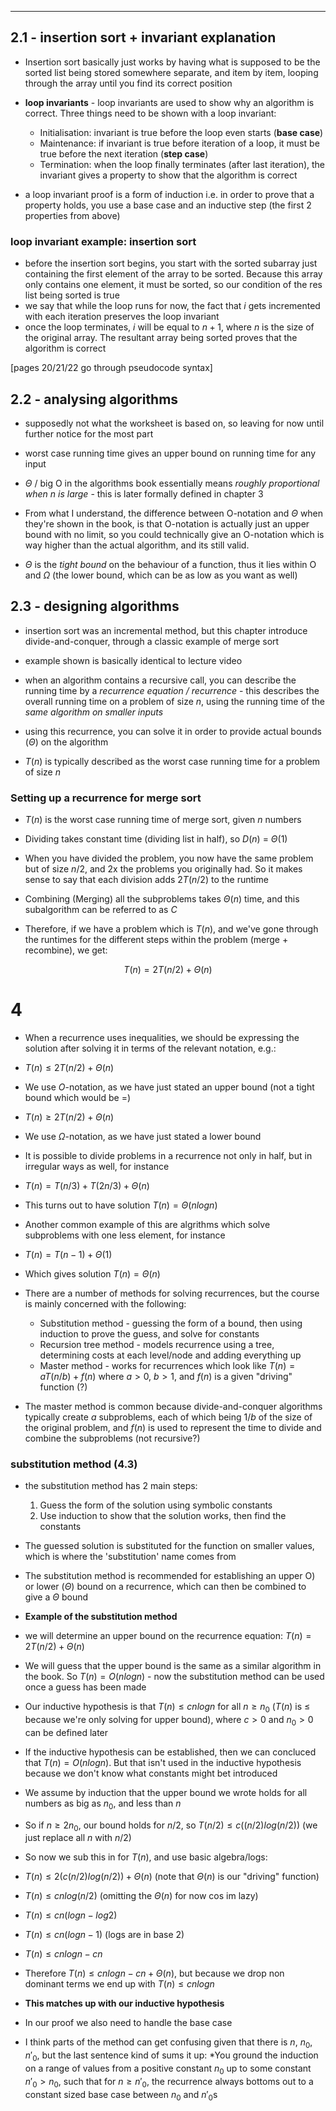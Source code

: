 ***
## 2.1 - insertion sort + invariant explanation

- Insertion sort basically just works by having what is supposed to be the sorted list being stored somewhere separate, and item by item, looping through the array until you find its correct position
- **loop invariants** - loop invariants are used to show why an algorithm is correct. Three things need to be shown with a loop invariant:
	- Initialisation: invariant is true before the loop even starts (**base case**)
	- Maintenance: if invariant is true before iteration of a loop, it must be true before the next iteration (**step case**)
	- Termination: when the loop finally terminates (after last iteration), the invariant gives a property to show that the algorithm is correct


- a loop invariant proof is a form of induction i.e. in order to prove that a property holds, you use a base case and an inductive step (the first 2 properties from above)

### loop invariant example: insertion sort

- before the insertion sort begins, you start with the sorted subarray just containing the first element of the array to be sorted. Because this array only contains one element, it must be sorted, so our condition of the res list being sorted is true
- we say that while the loop runs for now, the fact that $i$ gets incremented with each iteration preserves the loop invariant
- once the loop terminates, $i$ will be equal to $n+1$, where $n$ is the size of the original array. The resultant array being sorted proves that the algorithm is correct

[pages 20/21/22 go through pseudocode syntax]

## 2.2 - analysing algorithms

- supposedly not what the worksheet is based on, so leaving for now until further notice for the most part

- worst case running time gives an upper bound on running time for any input
- $\Theta$ / big O in the algorithms book essentially means *roughly proportional when $n$ is large* - this is later formally defined in chapter 3
- From what I understand, the difference between O-notation and $\Theta$ when they're shown in the book, is that O-notation is actually just an upper bound with no limit, so you could technically give an O-notation which is way higher than the actual algorithm, and its still valid.
- $\Theta$ is the *tight bound* on the behaviour of a function, thus it lies within O and $\Omega$ (the lower bound, which can be as low as you want as well)

## 2.3 - designing algorithms

- insertion sort was an incremental method, but this chapter introduce divide-and-conquer, through a classic example of merge sort
- example shown is basically identical to lecture video

- when an algorithm contains a recursive call, you can describe the running time by a *recurrence equation / recurrence* - this describes the overall running time on a problem of size $n$, using the running time of the *same algorithm on smaller inputs*
- using this recurrence, you can solve it in order to provide actual bounds ($\Theta$) on the algorithm

- $T(n)$ is typically described as the worst case running time for a problem of size $n$

### Setting up a recurrence for merge sort

- $T(n)$ is the worst case running time of merge sort, given $n$ numbers
- Dividing takes constant time (dividing list in half), so $D(n)$ = $\Theta(1)$
- When you have divided the problem, you now have the same problem but of size $n/2$, and 2x the problems you originally had. So it makes sense to say that each division adds $2T(n/2)$ to the runtime
- Combining (Merging) all the subproblems takes $\Theta(n)$ time, and this subalgorithm can be referred to as $C$

- Therefore, if we have a problem which is $T(n)$, and we've gone through the runtimes for the different steps within the problem (merge + recombine), we get:

$$T(n) = 2T(n/2) + \Theta(n)$$

# 4

- When a recurrence uses inequalities, we should be expressing the solution after solving it in terms of the relevant notation, e.g.:
- $T(n) \leq 2T(n/2) + \Theta(n)$ 
- We use $O$-notation, as we have just stated an upper bound (not a tight bound which would be $=$)
- $T(n) \geq 2T(n/2) + \Theta(n)$
- We use $\Omega$-notation, as we have just stated a lower bound

- It is possible to divide problems in a recurrence not only in half, but in irregular ways as well, for instance
- $T(n) = T(n/3) + T(2n/3) + \Theta(n)$
- This turns out to have solution $T(n) = \Theta(nlogn)$
- Another common example of this are algrithms which solve subproblems with one less element, for instance
- $T(n) = T(n-1) + \Theta(1)$
- Which gives solution $T(n)=\Theta(n)$

- There are a number of methods for solving recurrences, but the course is mainly concerned with the following:
	- Substitution method - guessing the form of a bound, then using induction to prove the guess, and solve for constants
	- Recursion tree method - models recurrence using a tree, determining costs at each level/node and adding everything up
	- Master method - works for recurrences which look like $T(n) = aT(n/b) + f(n)$ where $a > 0$, $b > 1$, and $f(n)$ is a given "driving" function (?)
- The master method is common because divide-and-conquer algorithms typically create $a$ subproblems, each of which being $1/b$ of the size of the original problem, and $f(n)$ is used to represent the time to divide and combine the subproblems (not recursive?)

### substitution method (4.3)

- the substitution method has 2 main steps:
	1. Guess the form of the solution using symbolic constants
	2. Use induction to show that the solution works, then find the constants
- The guessed solution is substituted for the function on smaller values, which is where the 'substitution' name comes from
- The substitution method is recommended for establishing an upper  O) or lower ($\Theta$) bound on a recurrence, which can then be combined to give a $\Theta$ bound

- **Example of the substitution method** 
- we will determine an upper bound on the recurrence equation:
  $T(n) = 2T(n/2) + \Theta(n)$
- We will guess that the upper bound is the same as a similar algorithm in the book. So $T(n) = O(nlogn)$ - now the substitution method can be used once a guess has been made
- Our inductive hypothesis is that $T(n) \leq cnlogn$ for all $n\geq n_0$ ($T(n)$ is $\leq$ because we're only solving for upper bound), where $c>0$ and $n_0 > 0$ can be defined later
- If the inductive hypothesis can be established, then we can concluced that $T(n) = O(nlogn)$. But that isn't used in the inductive hypothesis because we don't know what constants might bet introduced
- We assume by induction that the upper bound we wrote holds for all numbers as big as $n_0$, and less than $n$
- So if $n\geq 2n_0$, our bound holds for $n/2$, so $T(n/2)\leq c((n/2)log(n/2))$ (we just replace all $n$ with $n/2$)
- So now we sub this in for $T(n)$, and use basic algebra/logs:
- $T(n) \leq 2(c(n/2)log(n/2)) + \Theta(n)$ (note that $\Theta(n)$ is our "driving" function)
- $T(n) \leq cn log(n/2)$ (omitting the $\Theta(n)$ for now cos im lazy)
- $T(n) \leq cn(logn - log2)$
- $T(n) \leq cn(logn - 1)$ (logs are in base 2)
- $T(n) \leq cnlogn - cn$
- Therefore $T(n) \leq cnlogn - cn + \Theta(n)$, but because we drop non dominant terms we end up with $T(n) \leq cnlogn$
- **This matches up with our inductive hypothesis**
- In our proof we also need to handle the base case

- I think parts of the method can get confusing given that there is $n$, $n_0$, $n'_0$, but the last sentence kind of sums it up: *You ground the induction on a range of values from a positive constant $n_0$ up to some constant $n'_0 > n_0$, such that for $n \geq n'_0$, the recurrence always bottoms out to a constant sized base case between $n_0$ and $n'_0$s